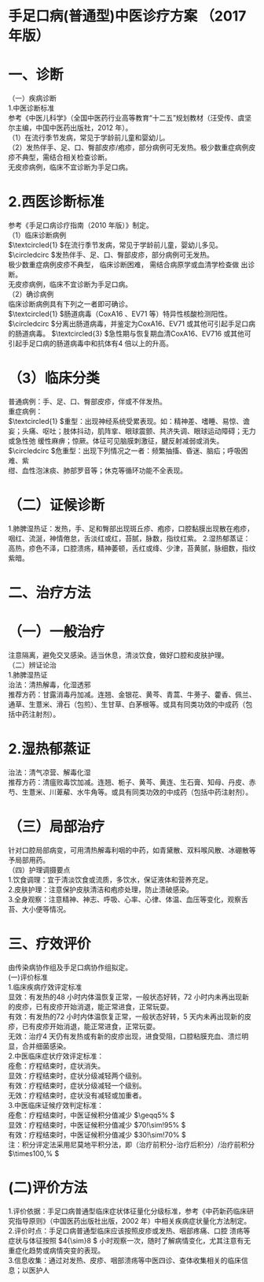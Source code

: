 # 手足口病(普通型)中医诊疗方案  （2017 年版）  
# 一、诊断  
（一）疾病诊断  
1.中医诊断标准  
参考《中医儿科学》（全国中医药行业高等教育“十二五”规划教材（汪受传、虞坚尔主编，中国中医药出版社，2012 年）。  
（1）在流行季节发病，常见于学龄前儿童和婴幼儿。  
（2）发热伴手、足、口、臀部皮疹/疱疹，部分病例可无发热。极少数重症病例皮疹不典型，需结合相关检查诊断。  
无皮疹病例，临床不宜诊断为手足口病。  
# 2.西医诊断标准  
参考《手足口病诊疗指南（2010 年版）》制定。  
（1）临床诊断病例  
$\textcircled{1} $在流行季节发病，常见于学龄前儿童，婴幼儿多见。  
$\circledcirc $发热伴手、足、口、臀部皮疹，部分病例可无发热。  
极少数重症病例皮疹不典型， 临床诊断困难， 需结合病原学或血清学检查做 出诊断。  
无皮疹病例，临床不宜诊断为手足口病。  
（2）确诊病例  
临床诊断病例具有下列之一者即可确诊。  
$\textcircled{1} $肠道病毒（CoxA16 、EV71 等）特异性核酸检测阳性。  
$\circledcirc $分离出肠道病毒，并鉴定为CoxA16、EV71 或其他可引起手足口病的肠道病毒。 $\textcircled{3} $急性期与恢复期血清CoxA16、EV716 或其他可引起手足口病的肠道病毒中和抗体有4 倍以上的升高。  
# （3）临床分类  
普通病例：手、足、口、臀部皮疹，伴或不伴发热。  
重症病例：  
$\textcircled{1} $重型：出现神经系统受累表现。如：精神差、嗜睡、易惊、谵妄；头痛、呕吐；肢体抖动，肌阵挛、眼球震颤、共济失调、眼球运动障碍；无力或急性弛 缓性麻痹；惊厥。体征可见脑膜刺激征，腱反射减弱或消失。  
$\circledcirc $危重型：出现下列情况之一者：频繁抽搐、昏迷、脑疝；呼吸困难、紫  
绀、血性泡沫痰、肺部罗音等；休克等循环功能不全表现。  
# （二）证候诊断  
1.肺脾湿热证：发热，手、足和臀部出现斑丘疹、疱疹，口腔黏膜出现散在疱疹，咽红、流涎，神情倦怠，舌淡红或红，苔腻，脉数，指纹红紫。 2.湿热郁蒸证：高热，疹色不泽，口腔溃疡，精神萎顿，舌红或绛、少津，苔黄腻，脉细数，指纹紫暗。  
# 二、治疗方法  
# （一）一般治疗  
注意隔离，避免交叉感染。适当休息，清淡饮食，做好口腔和皮肤护理。  
（二）辨证论治  
1.肺脾湿热证  
治法：清热解毒，化湿透邪  
推荐方药：甘露消毒丹加减。连翘、金银花、黄芩、青蒿、牛蒡子、藿香、佩兰、通草、生薏米、滑石（包煎）、生甘草、白茅根等。或具有同类功效的中成药（包括中药注射剂）。  
# 2.湿热郁蒸证  
治法：清气凉营、解毒化湿  
推荐方药：清瘟败毒饮加减。连翘、栀子、黄芩、黄连、生石膏、知母、丹皮、赤芍、生薏米、川萆薢、水牛角等。或具有同类功效的中成药（包括中药注射剂）。  
# （三）局部治疗  
针对口腔局部病变，可用清热解毒利咽的中药，如青黛散、双料喉风散、冰硼散等予局部用药。  
（四）护理调摄要点  
1.饮食调理：宜于清淡饮食或流质，多饮水，保证液体和营养充足。  
2.皮肤护理：注意保护皮肤清洁和疱疹处理，防止溃破感染。  
3.全身观察：注意精神、神志、呼吸、心率、心律、体温、血压等变化，观察舌苔、大小便等情况。  
# 三、疗效评价  
由传染病协作组及手足口病协作组拟定。  
(一)评价标准  
1.临床疾病疗效评定标准  
显效：有发热的48 小时内体温恢复正常，一般状态好转，72 小时内未再出现新的皮疹，已有皮疹开始消退，能正常进食，正常玩耍。  
有效：有发热的72 小时内体温恢复正常，一般状态好转，5 天内未再出现新的皮疹，已有皮疹开始消退，能正常进食，正常玩耍。  
无效：治疗4 天仍有发热或有新的皮疹出现，进食受阻，口腔粘膜充血、溃烂明显，合并细菌感染。  
2.中医临床症状疗效评定标准：  
痊愈：疗程结束时，症状消失。  
显效：疗程结束时，症状分级减轻两个级别。  
有效：疗程结束时，症状分级减轻一个级别。  
无效：疗程结束时，症状没有减轻或加重者。  
3.中医临床证候疗效判定标准：  
痊愈：疗程结束时，中医证候积分值减少 $\geqq5\% $  
显效：疗程结束时，中医证候积分值减少 $70\!\sim\!95\% $  
有效：疗程结束时，中医证候积分值减少 $30\!\sim\!70\% $  
注：积分评定法采用尼莫地平积分法，即（治疗前积分-治疗后积分）/治疗前积分 $\times100\,\% $  
#    (二)评价方法  
1.评价依据：手足口病普通型临床症状体征量化分级标准，参考《中药新药临床研究指导原则》（中国医药出版社出版，2002 年）中相关疾病症状量化方法制定。  
2.评价时点：手足口病普通型临床应该按照皮疹或发热、咽部疼痛、口腔 溃疡等症状与体征按照 $4{\sim}8 $ 小时观察一次，随时了解病情变化，尤其注意有无重症化趋势或病情突变的表现。  
3.信息收集：通过对发热、皮疹、咽部溃疡等中医四诊、查体收集相关的临床信息；以医护人